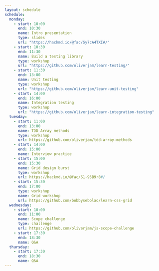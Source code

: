 ```yaml
---
layout: schedule
schedule:
  monday:
    - start: 10:00
      end: 10:30
      name: Intro presentation
      type: slides
      url: "https://hackmd.io/@fac/Sy7cA4TXI#/"
    - start: 10:30
      end: 11:30
      name: Build a testing library
      type: workshop
      url: "https://github.com/oliverjam/learn-testing/"
    - start: 11:30
      end: 13:00
      name: Unit testing
      type: workshop
      url: "https://github.com/oliverjam/learn-unit-testing"
    - start: 14:00
      end: 16:00
      name: Integration testing
      type: workshop
      url: "https://github.com/oliverjam/learn-integration-testing"
  tuesday:
    - start: 11:00
      end: 13:00
      name: TDD Array methods
      type: workshop
      url: https://github.com/oliverjam/tdd-array-methods
    - start: 14:00
      end: 15:00
      name: Interview practice
    - start: 15:00
      end: 15:30
      name: Grid design burst
      type: workshop
      url: https://hackmd.io/@fac/S1-95B9r8#/
    - start: 15:30
      end: 17:00
      type: workshop
      name: Grid workshop
      url: https://github.com/bobbysebolao/learn-css-grid
  wednesday:
    - start: 10:00
      end: 11:00
      name: Scope challenge
      type: challenge
      url: https://github.com/oliverjam/js-scope-challenge
    - start: 17:30
      end: 18:30
      name: Q&A
  thursday:
    - start: 17:30
      end: 18:30
      name: Q&A
---
```

